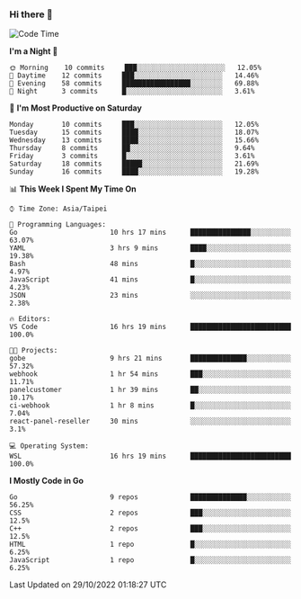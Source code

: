 ### Hi there 👋

<!--START_SECTION:waka-->
![Code Time](http://img.shields.io/badge/Code%20Time-555%20hrs%2033%20mins-blue)

**I'm a Night 🦉** 

```text
🌞 Morning    10 commits     ███░░░░░░░░░░░░░░░░░░░░░░   12.05% 
🌆 Daytime    12 commits     ███░░░░░░░░░░░░░░░░░░░░░░   14.46% 
🌃 Evening    58 commits     █████████████████░░░░░░░░   69.88% 
🌙 Night      3 commits      █░░░░░░░░░░░░░░░░░░░░░░░░   3.61%

```
📅 **I'm Most Productive on Saturday** 

```text
Monday       10 commits     ███░░░░░░░░░░░░░░░░░░░░░░   12.05% 
Tuesday      15 commits     ████░░░░░░░░░░░░░░░░░░░░░   18.07% 
Wednesday    13 commits     ████░░░░░░░░░░░░░░░░░░░░░   15.66% 
Thursday     8 commits      ██░░░░░░░░░░░░░░░░░░░░░░░   9.64% 
Friday       3 commits      █░░░░░░░░░░░░░░░░░░░░░░░░   3.61% 
Saturday     18 commits     █████░░░░░░░░░░░░░░░░░░░░   21.69% 
Sunday       16 commits     ████░░░░░░░░░░░░░░░░░░░░░   19.28%

```


📊 **This Week I Spent My Time On** 

```text
⌚︎ Time Zone: Asia/Taipei

💬 Programming Languages: 
Go                       10 hrs 17 mins      ███████████████░░░░░░░░░░   63.07% 
YAML                     3 hrs 9 mins        ████░░░░░░░░░░░░░░░░░░░░░   19.38% 
Bash                     48 mins             █░░░░░░░░░░░░░░░░░░░░░░░░   4.97% 
JavaScript               41 mins             █░░░░░░░░░░░░░░░░░░░░░░░░   4.23% 
JSON                     23 mins             ░░░░░░░░░░░░░░░░░░░░░░░░░   2.38%

🔥 Editors: 
VS Code                  16 hrs 19 mins      █████████████████████████   100.0%

🐱‍💻 Projects: 
gobe                     9 hrs 21 mins       ██████████████░░░░░░░░░░░   57.32% 
webhook                  1 hr 54 mins        ███░░░░░░░░░░░░░░░░░░░░░░   11.71% 
panelcustomer            1 hr 39 mins        ██░░░░░░░░░░░░░░░░░░░░░░░   10.17% 
ci-webhook               1 hr 8 mins         █░░░░░░░░░░░░░░░░░░░░░░░░   7.04% 
react-panel-reseller     30 mins             ░░░░░░░░░░░░░░░░░░░░░░░░░   3.1%

💻 Operating System: 
WSL                      16 hrs 19 mins      █████████████████████████   100.0%

```

**I Mostly Code in Go** 

```text
Go                       9 repos             ██████████████░░░░░░░░░░░   56.25% 
CSS                      2 repos             ███░░░░░░░░░░░░░░░░░░░░░░   12.5% 
C++                      2 repos             ███░░░░░░░░░░░░░░░░░░░░░░   12.5% 
HTML                     1 repo              █░░░░░░░░░░░░░░░░░░░░░░░░   6.25% 
JavaScript               1 repo              █░░░░░░░░░░░░░░░░░░░░░░░░   6.25%

```



 Last Updated on 29/10/2022 01:18:27 UTC
<!--END_SECTION:waka-->

<!--
**omegaatt36/omegaatt36** is a ✨ _special_ ✨ repository because its `README.md` (this file) appears on your GitHub profile.

Here are some ideas to get you started:

- 🔭 I’m currently working on ...
- 🌱 I’m currently learning ...
- 👯 I’m looking to collaborate on ...
- 🤔 I’m looking for help with ...
- 💬 Ask me about ...
- 📫 How to reach me: ...
- 😄 Pronouns: ...
- ⚡ Fun fact: ...
-->
